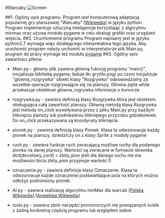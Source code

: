 #Warcaby
![Screen](https://www.dropbox.com/s/0hzqe72gg7ifbob/Warcaby.PNG?raw=1)

##1. Ogólny opis programu.
Program jest komputerową adaptacją popularnej gry planszowej "Warcaby" [[Wikipedia](https://pl.wikipedia.org/wiki/Warcaby#Zasady_gry)] w języku python. 
Program implementuje sztuczną inteligencje korzystając z algorytmu minmax oraz używa modułu pygame w celu obsługi grafiki oraz urządzeń wejścia.
##2. Uruchomienie programu
Program napisany jest w języku python2.7 wymaga więc działającego interpretatora tego języka. Aby uruchomić program należy urchomić w interpretatorze plik Main.py, program do pracy wymaga też modułu [pygame](http://pygame.org/)
##3. Ogólny opis zawartości plików
- Main.py - główny plik zawiera główną fukncję programu "main()", inicjalizuje biblitekę pygame, ładuje tło gry(tlo.png) po czym inicjalizuje "glowna_rozgrywka" obiekt klasy "Rozgrywka" odpowiedzialny za wszelkie operacje rozgrywające się na planszy. Główna pętla while przekazuje obiektowi glowna_rogrywka informacje o kursorze

- rozgrywka.py - zawiera definicję klasy Rozgrywka która jest obiektem obsługująca całą zawartość planszy. Główną metodą klasy Rozgrywka jest metoda on_click wywoływana przez z pliku Main.py przy każdym kliknięciu planszy lub podniesieniu klikniętego przycisku gdziekolwiek. Do on_click przekazywana są koordynaty kliknięcia.

- pionek.py - zawiera definicję klasy Pionek. Klasa ta odwzorowuje każdy pionek na planszy, dziedziczy on z klasy Sprite z moduły pygame
- ruch.py - zawiera funkcje ruch zwracającą możliwe ruchy dla podanego pionka na danej planszy. Wartości są zwracane w formacie słownika
dict[docelowy_cord] = zbity_pion
jeśli dla danego ruchu nie ma możliwości bicia zbity_pion przyjmuje wartość 0

- oznaczenie.py - zawiera definicje klasy Oznaczenie.  Klasa ta odwzorowuje każde oznaczenie podświetlające pola na których można odłożyć podniesiony pionek.

- AI.py - zawiera realizację algorytmu minMax dla warcab
  [[Polska Wikipedia](https://pl.wikipedia.org/wiki/Algorytm_min-max)]
  [[Angielska Wikipedia](https://en.wikipedia.org/wiki/Minimax)]

- tools.py - zawiera zbiór narzędzi pomocniczych nie powiązanych ściśle z żadną konkretną częścią programu lub względem siebie.
